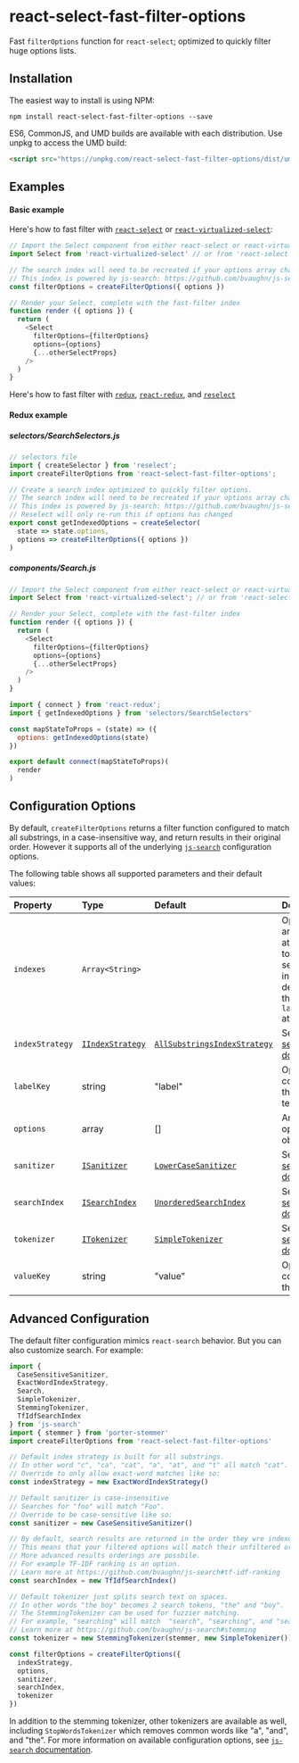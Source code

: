 # react-select-fast-filter-options
Fast `filterOptions` function for `react-select`;
optimized to quickly filter huge options lists.

## Installation

The easiest way to install is using NPM:

```shell
npm install react-select-fast-filter-options --save
```

ES6, CommonJS, and UMD builds are available with each distribution.
Use unpkg to access the UMD build:

```html
<script src="https://unpkg.com/react-select-fast-filter-options/dist/umd/react-select-fast-filter-options.js"></script>
```

## Examples

#### Basic example

Here's how to fast filter with [`react-select`](https://github.com/JedWatson/react-select) or [`react-virtualized-select`](https://github.com/bvaughn/react-virtualized-select):

```js
// Import the Select component from either react-select or react-virtualized-select
import Select from 'react-virtualized-select' // or from 'react-select'

// The search index will need to be recreated if your options array changes.
// This index is powered by js-search: https://github.com/bvaughn/js-search
const filterOptions = createFilterOptions({ options })

// Render your Select, complete with the fast-filter index
function render ({ options }) {
  return (
    <Select
      filterOptions={filterOptions}
      options={options}
      {...otherSelectProps}
    />
  )
}
```

Here's how to fast filter with [`redux`](https://github.com/reactjs/redux), [`react-redux`](https://github.com/reactjs/react-redux), and [`reselect`](https://github.com/reactjs/reselect)

#### Redux example

##### selectors/SearchSelectors.js
```js
// selectors file
import { createSelector } from 'reselect';
import createFilterOptions from 'react-select-fast-filter-options';

// Create a search index optimized to quickly filter options.
// The search index will need to be recreated if your options array changes.
// This index is powered by js-search: https://github.com/bvaughn/js-search
// Reselect will only re-run this if options has changed
export const getIndexedOptions = createSelector(
  state => state.options,
  options => createFilterOptions({ options })
)
```

##### components/Search.js
```js
// Import the Select component from either react-select or react-virtualized-select
import Select from 'react-virtualized-select'; // or from 'react-select'

// Render your Select, complete with the fast-filter index
function render ({ options }) {
  return (
    <Select
      filterOptions={filterOptions}
      options={options}
      {...otherSelectProps}
    />
  )
}

import { connect } from 'react-redux';
import { getIndexedOptions } from 'selectors/SearchSelectors'

const mapStateToProps = (state) => ({
  options: getIndexedOptions(state)
})

export default connect(mapStateToProps)(
  render
)
```

## Configuration Options

By default, `createFilterOptions` returns a filter function configured to match all substrings, in a case-insensitive way, and return results in their original order. However it supports all of the underlying [`js-search`](https://github.com/bvaughn/js-search) configuration options.

The following table shows all supported parameters and their default values:

| Property | Type | Default | Description |
|:---|:---|:---|:---|
| `indexes` | `Array<String>` |  | Optional array of attributes to build search index from; defaults to the `labelKey` attribute. |
| `indexStrategy` | [`IIndexStrategy`](https://github.com/bvaughn/js-search/blob/master/source/index-strategy/index-strategy.ts) | [`AllSubstringsIndexStrategy`](https://github.com/bvaughn/js-search/blob/master/source/index-strategy/all-substrings-index-strategy.ts) | See [js-search docs](https://github.com/bvaughn/js-search) |
| `labelKey` | string | "label" | Option key containing the display text |
| `options` | array | [] | Array of options objects |
| `sanitizer` | [`ISanitizer`](https://github.com/bvaughn/js-search/blob/master/source/sanitizer/sanitizer.ts) | [`LowerCaseSanitizer`](https://github.com/bvaughn/js-search/blob/master/source/sanitizer/lower-case-sanitizer.ts) | See [js-search docs](https://github.com/bvaughn/js-search) |
| `searchIndex` | [`ISearchIndex`](https://github.com/bvaughn/js-search/blob/master/source/search-index/search-index.ts) | [`UnorderedSearchIndex`](https://github.com/bvaughn/js-search/blob/master/source/search-index/unordered-search-index.ts) | See [js-search docs](https://github.com/bvaughn/js-search) |
| `tokenizer` | [`ITokenizer`](https://github.com/bvaughn/js-search/blob/master/source/tokenizer/tokenizer.ts) | [`SimpleTokenizer`](https://github.com/bvaughn/js-search/blob/master/source/tokenizer/simple-tokenizer.ts) | See [js-search docs](https://github.com/bvaughn/js-search) |
| `valueKey` | string | "value" | Option key containing the value |

## Advanced Configuration

The default filter configuration mimics `react-search` behavior.
But you can also customize search.
For example:

```js
import {
  CaseSensitiveSanitizer,
  ExactWordIndexStrategy,
  Search,
  SimpleTokenizer,
  StemmingTokenizer,
  TfIdfSearchIndex
} from 'js-search'
import { stemmer } from 'porter-stemmer'
import createFilterOptions from 'react-select-fast-filter-options'

// Default index strategy is built for all substrings.
// In other word "c", "ca", "cat", "a", "at", and "t" all match "cat".
// Override to only allow exact-word matches like so:
const indexStrategy = new ExactWordIndexStrategy()

// Default sanitizer is case-insensitive
// Searches for "foo" will match "Foo".
// Override to be case-sensitive like so:
const sanitizer = new CaseSensitiveSanitizer()

// By default, search results are returned in the order they wre indexed.
// This means that your filtered options will match their unfiltered order.
// More advanced results orderings are possbile.
// For example TF-IDF ranking is an option.
// Learn more at https://github.com/bvaughn/js-search#tf-idf-ranking
const searchIndex = new TfIdfSearchIndex()

// Default tokenizer just splits search text on spaces.
// In other words "the boy" becomes 2 search tokens, "the" and "boy".
// The StemmingTokenizer can be used for fuzzier matching.
// For example, "searching" will match  "search", "searching", and "searched".
// Learn more at https://github.com/bvaughn/js-search#stemming
const tokenizer = new StemmingTokenizer(stemmer, new SimpleTokenizer())

const filterOptions = createFilterOptions({
  indexStrategy,
  options,
  sanitizer,
  searchIndex,
  tokenizer
})
```

In addition to the stemming tokenizer, other tokenizers are available as well, including `StopWordsTokenizer` which removes common words like "a", "and", and "the".
For more information on available configuration options, see [`js-search` documentation](https://github.com/bvaughn/js-search).
